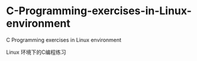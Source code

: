 # C-Programming-exercises-in-Linux-environment


C Programming exercises in Linux environment



Linux 环境下的C编程练习